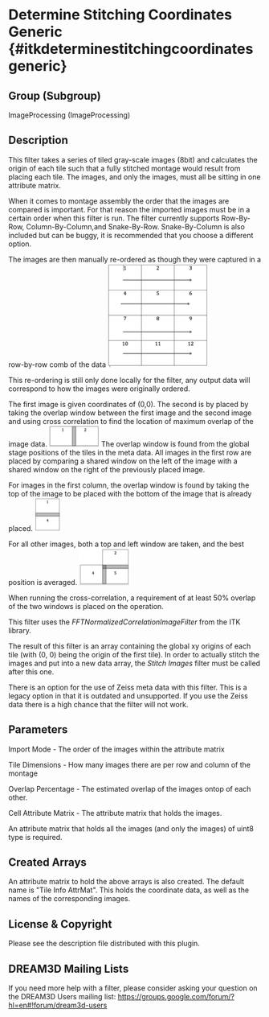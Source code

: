 Determine Stitching Coordinates Generic {#itkdeterminestitchingcoordinatesgeneric}
=====


## Group (Subgroup) ##

ImageProcessing (ImageProcessing)


## Description ##

This filter takes a series of tiled gray-scale images (8bit) and calculates the origin of each tile such that a fully stitched montage would result from placing each tile. The images, and only the images, must all be sitting in one attribute matrix.

When it comes to montage assembly the order that the images are compared is important. For that reason the imported images must be in a certain order when this filter is run. The filter currently supports Row-By-Row, Column-By-Column,and Snake-By-Row. Snake-By-Column is also included but can be buggy, it is recommended that you choose a different option.

The images are then manually re-ordered as though they were captured in a row-by-row comb of the data ![](Images/RowWiseComb.png)

This re-ordering is still only done locally for the filter, any output data will correspond to how the images were originally ordered.


The first image is given coordinates of (0,0). The second is by placed by taking the overlap window between the first image and the second image and using cross correlation to find the location of maximum overlap of the image data. ![](Images/LeftXC.png) The overlap window is found from the global stage positions of the tiles in the meta data. All images in the first row are placed by comparing a shared window on the left of the image with a shared window on the right of the previously placed image. 

For images in the first column, the overlap window is found by taking the top of the image to be placed with the bottom of the image that is already placed. ![](Images/TopXC.png)

For all other images, both a top and left window are taken, and the best position is averaged. ![](Images/TopAndLeftXC.png)

When running the cross-correlation, a requirement of at least 50% overlap of the two windows is placed on the operation. 

This filter uses the *FFTNormalizedCorrelationImageFilter* from the ITK library. 

The result of this filter is an array containing the global xy origins of each tile (with (0, 0) being the origin of the first tile). In order to actually stitch the images and put into a new data array, the *Stitch Images* filter must be called after this one. 


There is an option for the use of Zeiss meta data with this filter. This is a legacy option in that it is outdated and unsupported. If you use the Zeiss data there is a high chance that the filter will not work.


## Parameters ##

Import Mode - The order of the images within the attribute matrix

Tile Dimensions - How many images there are per row and column of the montage

Overlap Percentage - The estimated overlap of the images ontop of each other.

Cell Attribute Matrix - The attribute matrix that holds the images.


An attribute matrix that holds all the images (and only the images) of uint8 type is required.


## Created Arrays ##

An attribute matrix to hold the above arrays is also created. The default name is "Tile Info AttrMat". 
 This holds the coordinate data, as well as the names of the corresponding images.


## License & Copyright ##

Please see the description file distributed with this plugin.

## DREAM3D Mailing Lists ##

If you need more help with a filter, please consider asking your question on the DREAM3D Users mailing list:
https://groups.google.com/forum/?hl=en#!forum/dream3d-users


